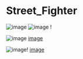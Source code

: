 # Street_Fighter


![image](https://github.com/RawHit02/Street_Fighter/assets/107709247/8182dedb-b998-46b9-900a-c3c1e0149169) ![image](https://github.com/RawHit02/Street_Fighter/assets/107709247/36b03f71-54cb-4cf3-874c-f513a0c1d247)  !

 ![image](https://github.com/RawHit02/Street_Fighter/assets/107709247/498b718d-ca07-4a26-b9fc-0da3f412a206) [image](https://github.com/RawHit02/Street_Fighter/assets/107709247/0caf2041-b692-4d46-a9ad-b15a26841045)



![image](https://github.com/RawHit02/Street_Fighter/assets/107709247/dccc26c9-979a-4f59-82e7-24954eb82e77)! [image](https://github.com/RawHit02/Street_Fighter/assets/107709247/2a0c8499-7f6c-48bc-94f9-50d10ada6478)


